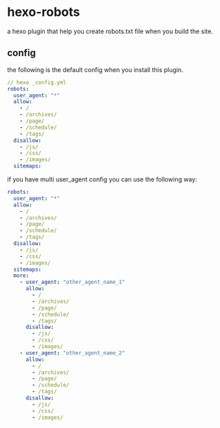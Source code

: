 # hexo-robots

a hexo plugin that help you create robots.txt file when you build the site.

## config

the following is the default config when you install this plugin.

```yml
// hexo _config.yml
robots:
  user_agent: "*"
  allow:
    - /
    - /archives/
    - /page/
    - /schedule/
    - /tags/
  disallow:
    - /js/
    - /css/
    - /images/
  sitemaps:
```

if you have multi user_agent config you can use the following way:

```yml
robots:
  user_agent: "*"
  allow:
    - /
    - /archives/
    - /page/
    - /schedule/
    - /tags/
  disallow:
    - /js/
    - /css/
    - /images/
  sitemaps:
  more:
    - user_agent: "other_agent_name_1"
      allow:
        - /
        - /archives/
        - /page/
        - /schedule/
        - /tags/
      disallow:
        - /js/
        - /css/
        - /images/
    - user_agent: "other_agent_name_2"
      allow:
        - /
        - /archives/
        - /page/
        - /schedule/
        - /tags/
      disallow:
        - /js/
        - /css/
        - /images/ 
```

